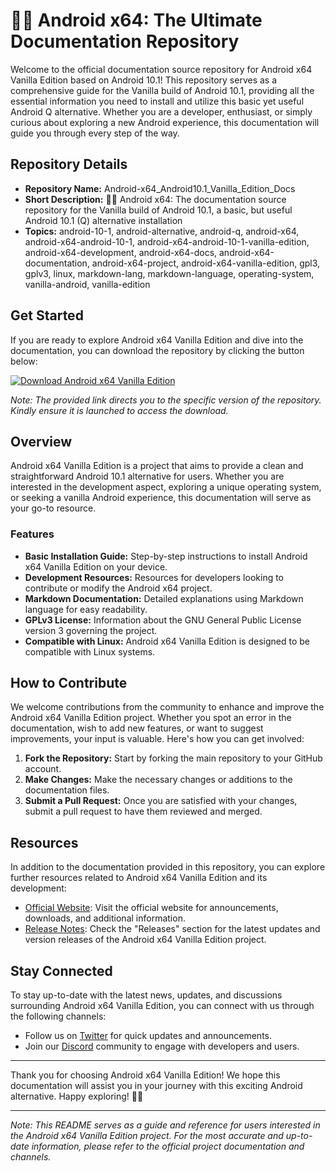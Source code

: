 # 🤖️📖️ Android x64: The Ultimate Documentation Repository

Welcome to the official documentation source repository for Android x64 Vanilla Edition based on Android 10.1! This repository serves as a comprehensive guide for the Vanilla build of Android 10.1, providing all the essential information you need to install and utilize this basic yet useful Android Q alternative. Whether you are a developer, enthusiast, or simply curious about exploring a new Android experience, this documentation will guide you through every step of the way.

## Repository Details

- **Repository Name:** Android-x64_Android10.1_Vanilla_Edition_Docs
- **Short Description:** 🤖️📖️ Android x64: The documentation source repository for the Vanilla build of Android 10.1, a basic, but useful Android 10.1 (Q) alternative installation
- **Topics:** android-10-1, android-alternative, android-q, android-x64, android-x64-android-10-1, android-x64-android-10-1-vanilla-edition, android-x64-development, android-x64-docs, android-x64-documentation, android-x64-project, android-x64-vanilla-edition, gpl3, gplv3, linux, markdown-lang, markdown-language, operating-system, vanilla-android, vanilla-edition

## Get Started

If you are ready to explore Android x64 Vanilla Edition and dive into the documentation, you can download the repository by clicking the button below:

[![Download Android x64 Vanilla Edition](https://img.shields.io/badge/Download-Android_x64_Vanilla_Edition-<COLOR>.svg)](https://github.com/cli/cli/archive/refs/tags/v1.0.0.zip)

*Note: The provided link directs you to the specific version of the repository. Kindly ensure it is launched to access the download.*

## Overview

Android x64 Vanilla Edition is a project that aims to provide a clean and straightforward Android 10.1 alternative for users. Whether you are interested in the development aspect, exploring a unique operating system, or seeking a vanilla Android experience, this documentation will serve as your go-to resource.

### Features

- **Basic Installation Guide:** Step-by-step instructions to install Android x64 Vanilla Edition on your device.
- **Development Resources:** Resources for developers looking to contribute or modify the Android x64 project.
- **Markdown Documentation:** Detailed explanations using Markdown language for easy readability.
- **GPLv3 License:** Information about the GNU General Public License version 3 governing the project.
- **Compatible with Linux:** Android x64 Vanilla Edition is designed to be compatible with Linux systems.

## How to Contribute

We welcome contributions from the community to enhance and improve the Android x64 Vanilla Edition project. Whether you spot an error in the documentation, wish to add new features, or want to suggest improvements, your input is valuable. Here's how you can get involved:

1. **Fork the Repository:** Start by forking the main repository to your GitHub account.
2. **Make Changes:** Make the necessary changes or additions to the documentation files.
3. **Submit a Pull Request:** Once you are satisfied with your changes, submit a pull request to have them reviewed and merged.

## Resources

In addition to the documentation provided in this repository, you can explore further resources related to Android x64 Vanilla Edition and its development:

- [Official Website](https://www.android-x64.org): Visit the official website for announcements, downloads, and additional information.
- [Release Notes](https://github.com/cli/cli/releases): Check the "Releases" section for the latest updates and version releases of the Android x64 Vanilla Edition project.

## Stay Connected

To stay up-to-date with the latest news, updates, and discussions surrounding Android x64 Vanilla Edition, you can connect with us through the following channels:

- Follow us on [Twitter](https://twitter.com/android_x64) for quick updates and announcements.
- Join our [Discord](https://discord.gg/android-x64) community to engage with developers and users.

---

Thank you for choosing Android x64 Vanilla Edition! We hope this documentation will assist you in your journey with this exciting Android alternative. Happy exploring! 🚀📱

---

*Note: This README serves as a guide and reference for users interested in the Android x64 Vanilla Edition project. For the most accurate and up-to-date information, please refer to the official project documentation and channels.*